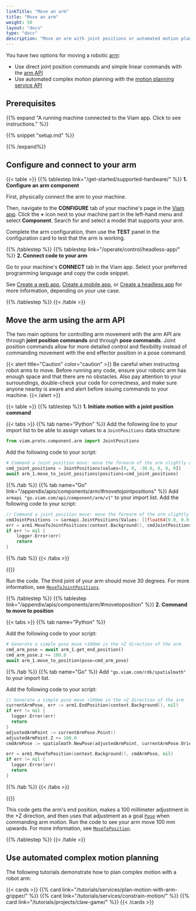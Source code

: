 ```yaml
---
linkTitle: "Move an arm"
title: "Move an arm"
weight: 50
layout: "docs"
type: "docs"
description: "Move an arm with joint positions or automated motion planning."
---
```


You have two options for moving a robotic [arm](/operate/reference/components/arm/):

- Use direct joint position commands and simple linear commands with the [arm API](/dev/reference/apis/components/arm/)
- Use automated complex motion planning with the [motion planning service API](/dev/reference/apis/services/motion/)

## Prerequisites

{{% expand "A running machine connected to the Viam app. Click to see instructions." %}}

{{% snippet "setup.md" %}}

{{% /expand%}}

## Configure and connect to your arm

{{< table >}}
{{% tablestep link="/get-started/supported-hardware/" %}}
**1. Configure an arm component**

First, physically connect the arm to your machine.

Then, navigate to the **CONFIGURE** tab of your machine's page in the [Viam app](https://app.viam.com).
Click the **+** icon next to your machine part in the left-hand menu and select **Component**.
Search for and select a model that supports your arm.

Complete the arm configuration, then use the **TEST** panel in the configuration card to test that the arm is working.

{{% /tablestep %}}
{{% tablestep link="/operate/control/headless-app/" %}}
**2. Connect code to your arm**

Go to your machine's **CONNECT** tab in the Viam app.
Select your preferred programming language and copy the code snippet.

See [Create a web app](/operate/control/web-app/), [Create a mobile app](/operate/control/mobile-app/), or [Create a headless app](/operate/control/headless-app/) for more information, depending on your use case.

{{% /tablestep %}}
{{< /table >}}

## Move the arm using the arm API

The two main options for controlling arm movement with the arm API are through **joint position commands** and through **pose commands**.
Joint position commands allow for more detailed control and flexibility instead of commanding movement with the end effector position in a pose command.

{{< alert title="Caution" color="caution" >}}
Be careful when instructing robot arms to move.
Before running any code, ensure your robotic arm has enough space and that there are no obstacles.
Also pay attention to your surroundings, double-check your code for correctness, and make sure anyone nearby is aware and alert before issuing commands to your machine.
{{< /alert >}}

{{< table >}}
{{% tablestep %}}
**1. Initiate motion with a joint position command**

{{< tabs >}}
{{% tab name="Python" %}}
Add the following line to your import list to be able to assign values to a `JointPositions` data structure:

```python
from viam.proto.component.arm import JointPositions
```

Add the following code to your script:

```python
# Command a joint position move: move the forearm of the arm slightly up
cmd_joint_positions = JointPositions(values=[0, 0, -30.0, 0, 0, 0])
await arm_1.move_to_joint_positions(positions=cmd_joint_positions)
```

{{% /tab %}}
{{% tab name="Go" link="/appendix/apis/components/arm/#movetojointpositions" %}}
Add `armapi "go.viam.com/api/component/arm/v1"` to your import list.
Add the following code to your script:

```go
// Command a joint position move: move the forearm of the arm slightly up
cmdJointPositions := &armapi.JointPositions{Values: []float64{0.0, 0.0, -30.0, 0.0, 0.0, 0.0}}
err = arm1.MoveToJointPositions(context.Background(), cmdJointPositions, nil)
if err != nil {
    logger.Error(err)
    return
}
```

{{% /tab %}}
{{< /tabs >}}

{{<gif webm_src="/how-tos/joint_positions.webm" mp4_src="/how-tos/joint_positions.mp4" alt="The robot arm moving through joint position commands" max-width="200px" class="alignleft">}}

Run the code.
The third joint of your arm should move 30 degrees.
For more information, see [`MoveToJointPositions`](/appendix/apis/components/arm/#movetojointpositions).

{{% /tablestep %}}
{{% tablestep link="/appendix/apis/components/arm/#movetoposition" %}}
**2. Command to move to position**

{{< tabs >}}
{{% tab name="Python" %}}

Add the following code to your script:

```python
# Generate a simple pose move +100mm in the +Z direction of the arm
cmd_arm_pose = await arm_1.get_end_position()
cmd_arm_pose.z += 100.0
await arm_1.move_to_position(pose=cmd_arm_pose)
```

{{% /tab %}}
{{% tab name="Go" %}}
Add `"go.viam.com/rdk/spatialmath"` to your import list.

Add the following code to your script:

```go
// Generate a simple pose move +100mm in the +Z direction of the arm
currentArmPose, err := arm1.EndPosition(context.Background(), nil)
if err != nil {
  logger.Error(err)
  return
}
adjustedArmPoint := currentArmPose.Point()
adjustedArmPoint.Z += 100.0
cmdArmPose := spatialmath.NewPose(adjustedArmPoint, currentArmPose.Orientation())

err = arm1.MoveToPosition(context.Background(), cmdArmPose, nil)
if err != nil {
  logger.Error(err)
  return
}
```

{{% /tab %}}
{{< /tabs >}}

{{<gif webm_src="/how-tos/move_to_position.webm" mp4_src="/how-tos/move_to_position.mp4" alt="A robot arm moving to a commanded position" max-width="200px" class="alignright">}}

This code gets the arm's end position, makes a 100 millimeter adjustment in the +Z direction, and then uses that adjustment as a goal [`Pose`](/internals/orientation-vector/) when commanding arm motion.
Run the code to see your arm move 100 mm upwards.
For more information, see [`MoveToPosition`](/appendix/apis/components/arm/#movetoposition).

{{% /tablestep %}}
{{< /table >}}

## Use automated complex motion planning

The following tutorials demonstrate how to plan complex motion with a robot arm:

{{< cards >}}
{{% card link="/tutorials/services/plan-motion-with-arm-gripper/" %}}
{{% card link="/tutorials/services/constrain-motion/" %}}
{{% card link="/tutorials/projects/claw-game/" %}}
{{< /cards >}}
